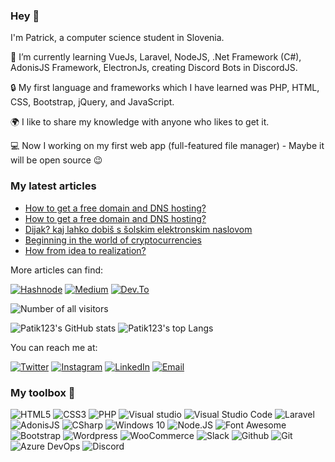 ### Hey 👋
 
 I'm Patrick, a computer science student in Slovenia. 
 
🌱 I’m currently learning VueJs, Laravel, NodeJS, .Net Framework (C#), AdonisJS Framework, ElectronJs, creating Discord Bots in DiscordJS.
 
🔒 My first language and frameworks which I have learned was PHP, HTML, CSS, Bootstrap, jQuery, and JavaScript.
 
🌍 I like to share my knowledge with anyone who likes to get it.
 
💻 Now I working on my first web app (full-featured file manager) - Maybe it will be open source 😉
 
### My latest articles

<!-- BLOG-POST-LIST:START -->
- [How to get a free domain and DNS hosting?](https://dev.to/patik123/how-to-get-a-free-domain-and-dns-hosting-49i7)
- [How to get a free domain and DNS hosting?](https://blog.thepatik.eu.org/how-to-get-a-free-domain-and-dns-hosting)
- [Dijak? kaj lahko dobiš s šolskim elektronskim naslovom](https://patik123.medium.com/dijak-kaj-lahko-dobis-s-solskim-elektronskim-naslovom-b34bff7143f5?source=rss-8219027f88da------2)
- [Beginning in the world of cryptocurrencies](https://blog.thepatik.eu.org/beginning-in-the-world-of-cryptocurrencies)
- [How from idea to realization?](https://blog.thepatik.eu.org/how-from-idea-to-realization)
<!-- BLOG-POST-LIST:END -->

More articles can find:
<p>
<a href="https://blog.thepatik.eu.org" target="_blank"><img src="https://img.shields.io/badge/Hashnode-2962FF.svg?&style=for-the-badge&logo=hashnode&logoColor=white" alt="Hashnode"></a>
<a href="https://patik123.medium.com" target="_blank"><img src="https://img.shields.io/badge/medium-000000.svg?&style=for-the-badge&logo=medium&logoColor=white" alt="Medium"></a>
<a href="https://dev.to/patik123" target="_blank"><img src="https://img.shields.io/badge/Dev.to-0A0A0A.svg?&style=for-the-badge&logo=dev.to&logoColor=white" alt="Dev.To"></a>
</p>  


  ![Number of all visitors](https://visitor-badge.glitch.me/badge?page_id=patik123.patik123)

 <p>
  <img src="https://github-readme-stats.vercel.app/api?username=patik123&theme=algolia" alt="Patik123's GitHub stats" >  
  <img src="https://github-readme-stats.vercel.app/api/top-langs/?username=patik123&theme=algolia" alt="Patik123's top Langs">  
 </p>

<span>You can reach me at:</span>
<p>
<a href="https://twitter.com/Patik123_" target="_blank"><img src="https://img.shields.io/badge/Twitter-1DA1F2.svg?&style=for-the-badge&logo=Twitter&logoColor=white" alt="Twitter"></a>
<a href="https://www.instagram.com/patik_123_/" target="_blank"><img src="https://img.shields.io/badge/Instagram-E4405F.svg?&style=for-the-badge&logo=Instagram&logoColor=white" alt="Instagram"></a>
<a href="https://www.linkedin.com/in/patrick-kosir/" target="_blank"><img src="https://img.shields.io/badge/LinkedIn-0A66C2.svg?&style=for-the-badge&logo=Linkedin&logoColor=white" alt="LinkedIn"></a>
<a href="mailto:patik.developer@outlook.com" ><img src="https://img.shields.io/badge/Mail-0078D4.svg?&style=for-the-badge&logo=data:image/svg+xml;base64,PHN2ZyB4bWxucz0iaHR0cDovL3d3dy53My5vcmcvMjAwMC9zdmciICB3aWR0aD0iNDQiIGhlaWdodD0iNDQiIHZpZXdCb3g9IjAgMCAyNCAyNCIgc3Ryb2tlLXdpZHRoPSIyIiBzdHJva2U9IiNmZmZmZmYiIGZpbGw9Im5vbmUiIHN0cm9rZS1saW5lY2FwPSJyb3VuZCIgc3Ryb2tlLWxpbmVqb2luPSJyb3VuZCI+CiAgPHBhdGggc3Ryb2tlPSJub25lIiBkPSJNMCAwaDI0djI0SDB6IiBmaWxsPSJub25lIi8+CiAgPHJlY3QgeD0iMyIgeT0iNSIgd2lkdGg9IjE4IiBoZWlnaHQ9IjE0IiByeD0iMiIgLz4KICA8cG9seWxpbmUgcG9pbnRzPSIzIDcgMTIgMTMgMjEgNyIgLz4KPC9zdmc+Cgo=&logoColor=white" alt="Email"></a>
</p>

  ### My toolbox 🧰
   ![HTML5](https://img.shields.io/badge/-HTML-E34F26?style=for-the-badge&logo=html5&logoColor=white)
   ![CSS3](https://img.shields.io/badge/-CSS3-1572B6?style=for-the-badge&logo=css3&logoColor=white)
   ![PHP](https://img.shields.io/badge/-PHP-777BB4?style=for-the-badge&logo=php&logoColor=white)
   ![Visual studio](https://img.shields.io/badge/-Visual%20Studio-5C2D91?style=for-the-badge&logo=visual-studio&logoColor=white)
   ![Visual Studio Code](https://img.shields.io/badge/-Visual%20Studio%20Code-007ACC?style=for-the-badge&logo=visual-studio-code&logoColor=white)
   ![Laravel](https://img.shields.io/badge/-Laravel-FF2D20?style=for-the-badge&logo=laravel&logoColor=white)
   ![AdonisJS](https://img.shields.io/badge/-AdonisJS-220052?style=for-the-badge&logo=adonisjs&logoColor=white)
   ![CSharp](https://img.shields.io/badge/-C%20Sharp-239120?style=for-the-badge&logo=c-sharp&logoColor=white)
   ![Windows 10](https://img.shields.io/badge/-Windows%2010-0078D6?style=for-the-badge&logo=windows&logoColor=white)
   ![Node.JS](https://img.shields.io/badge/-Node.JS-339933?style=for-the-badge&logo=node.js&logoColor=white)
   ![Font Awesome](https://img.shields.io/badge/-Font%20Awesome-339AF0?style=for-the-badge&logo=font-awesome&logoColor=white)
   ![Bootstrap](https://img.shields.io/badge/-Bootstrap-7952B3?style=for-the-badge&logo=bootstrap&logoColor=white)
   ![Wordpress](https://img.shields.io/badge/-Wordpress-21759B?style=for-the-badge&logo=wordpress&logoColor=white)
   ![WooCommerce](https://img.shields.io/badge/-Woocommerce-96588A?style=for-the-badge&logo=woo&logoColor=white)
   ![Slack](https://img.shields.io/badge/-Slack-4A154B?style=for-the-badge&logo=slack&logoColor=white)
   ![Github](https://img.shields.io/badge/-Github-181717?style=for-the-badge&logo=github&logoColor=white)
   ![Git](https://img.shields.io/badge/-Git-F05032?style=for-the-badge&logo=git&logoColor=white)
   ![Azure DevOps](https://img.shields.io/badge/Azure%20DevOps-0078D7.svg?&style=for-the-badge&logo=Azure%20DevOps&logoColor=white)
   ![Discord](https://img.shields.io/badge/-Discord-7289DA?style=for-the-badge&logo=discord&logoColor=white)


[comment]: <> (This site include Google Analytics)
<img style="display: none; visibility:hidden" src="https://ga-beacon.appspot.com/UA-198344899-2/patik123/readme?pixel" alt="Analytics">
